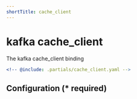 ```yaml
---
shortTitle: cache_client
---
```


# kafka cache_client

The kafka cache_client binding

```yaml {3}
<!-- @include: .partials/cache_client.yaml -->
```

## Configuration (\* required)

<!-- @include: .partials/options.md -->
<!-- @include: .partials/routes.md -->
<!-- @include: ../.partials/exit.md -->
<!-- @include: ../.partials/telemetry.md -->
